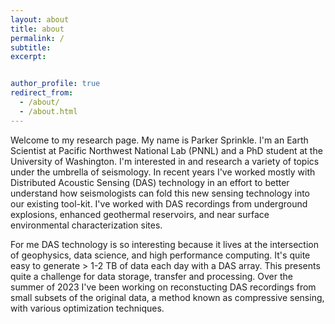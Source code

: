 ```yaml
---
layout: about
title: about
permalink: /
subtitle:
excerpt: 


author_profile: true
redirect_from: 
  - /about/
  - /about.html
---
```


Welcome to my research page.
My name is Parker Sprinkle. I'm an Earth Scientist at Pacific Northwest National Lab (PNNL) and a PhD student at the University of Washington.
I'm interested in and research a variety of topics under the umbrella of seismology. In recent years I've worked mostly with Distributed Acoustic Sensing (DAS) technology in an effort to better understand how seismologists can fold this new sensing technology into our existing tool-kit. I've worked with DAS recordings from underground explosions, enhanced geothermal reservoirs, and near surface environmental characterization sites. 

For me DAS technology is so interesting because it lives at the intersection of geophysics, data science, and high performance computing. It's quite easy to generate > 1-2 TB of data each day with a DAS array. This presents quite a challenge for data storage, transfer and processing. Over the summer of 2023 I've been working on reconstucting DAS recordings from small subsets of the original data, a method known as compressive sensing, with various optimization techniques.
